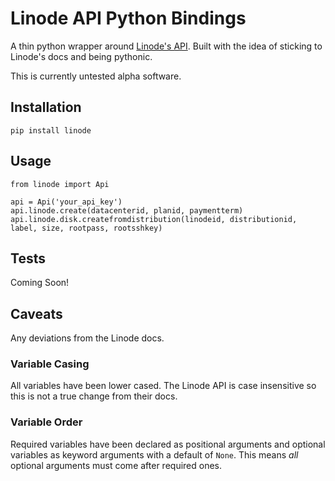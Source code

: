 # Linode API Python Bindings
A thin python wrapper around [Linode's API](http://linode.com/api). Built with the idea of sticking to Linode's docs and being pythonic.

This is currently untested alpha software.


## Installation

    pip install linode


## Usage

    from linode import Api

    api = Api('your_api_key')
    api.linode.create(datacenterid, planid, paymentterm)
    api.linode.disk.createfromdistribution(linodeid, distributionid, label, size, rootpass, rootsshkey)


## Tests
Coming Soon!


## Caveats
Any deviations from the Linode docs.

### Variable Casing
All variables have been lower cased. The Linode API is case insensitive so this is not a true change from their docs.

### Variable Order
Required variables have been declared as positional arguments and optional variables as keyword arguments with a default of `None`. This means *all* optional arguments must come after required ones.

